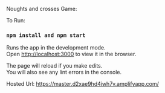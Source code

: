 Noughts and crosses Game:

To Run:

### `npm install and npm start`

Runs the app in the development mode.<br />
Open [http://localhost:3000](http://localhost:3000) to view it in the browser.

The page will reload if you make edits.<br />
You will also see any lint errors in the console.

Hosted Url:
   https://master.d2xae9hd4iwh7v.amplifyapp.com/